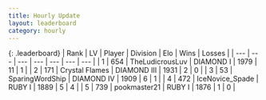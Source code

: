 ```yaml
---
title: Hourly Update
layout: leaderboard
category: hourly
---
```


{: .leaderboard}
| Rank | LV | Player | Division | Elo | Wins | Losses |
| --- | --- | --- | --- | --- | --- | --- |
| <span data-change="1">1</span> | 654 | <span title="ID: 390615">TheLudicrousLuv</span> | DIAMOND I | <span data-change="90">1979</span> | <span data-change="10">11</span> | <span data-change="1">1</span> |
| <span data-change="-">2</span> | 171 | <span title="ID: 725085">Crystal Flames</span> | DIAMOND III | <span data-change="-">1931</span> | <span data-change="-">2</span> | <span data-change="-">0</span> |
| <span data-change="-">3</span> | 53 | <span title="ID: 457815">SparingWordShip</span> | DIAMOND IV | <span data-change="-">1909</span> | <span data-change="-">6</span> | <span data-change="-">1</span> |
| <span data-change="-3">4</span> | 472 | <span title="ID: 597289">IceNovice_Spade</span> | RUBY I | <span data-change="-9">1889</span> | <span data-change="3">5</span> | <span data-change="4">4</span> |
| <span data-change="-">5</span> | 739 | <span title="ID: 652474">pookmaster21</span> | RUBY I | <span data-change="-">1876</span> | <span data-change="-">1</span> | <span data-change="-">0</span> |
